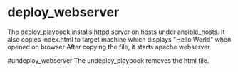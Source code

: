 # deploy_webserver
The deploy_playbook installs httpd server on hosts under ansible_hosts. 
It also copies index.html to target machine which displays "Hello World" when opened on browser
After copying the file, it starts apache webserver

#undeploy_webserver
The undeploy_playbook removes the html file. 

